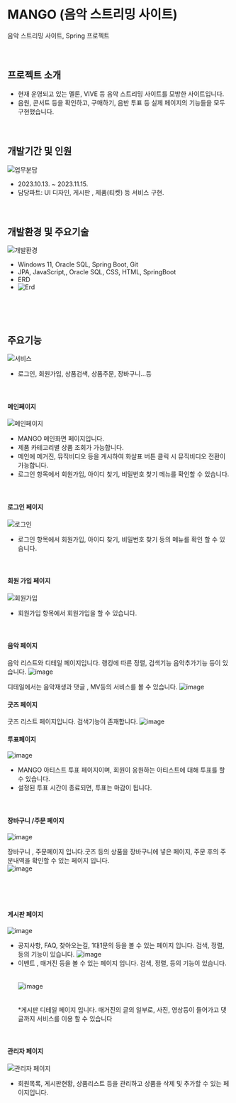 # MANGO (음악 스트리밍 사이트)
음악 스트리밍 사이트, Spring 프로젝트
<br/><br/><br/>

## 프로젝트 소개
* 현재 운영되고 있는 멜론, VIVE 등 음악 스트리밍 사이트를 모방한 사이트입니다. 
* 음원, 콘서트 등을 확인하고, 구매하기, 음반 투표 등 실제 페이지의 기능들을 모두 구현했습니다.
<br/><br/><br/>

## 개발기간 및 인원
![업무분담](https://github.com/CHAERINYOU/Portfolio/assets/133833066/cd805d47-d815-47fb-9943-bd5733b591c1)
* 2023.10.13. ~ 2023.11.15.
* 담당파트: UI 디자인, 게시판 , 제품(티켓) 등 서비스 구현.
<br/><br/><br/>

## 개발환경 및 주요기술
![개발환경](https://github.com/CHAERINYOU/Portfolio/assets/133833066/b4c26e64-da17-4207-9cba-772bbda35ebd)
* Windows 11, Oracle SQL, Spring Boot, Git
* JPA, JavaScript,, Oracle SQL, CSS, HTML, SpringBoot 
* ERD
* ![Erd](https://github.com/CHAERINYOU/Portfolio/assets/133833066/d8235289-996b-425a-8fc1-b5ed4b12d848)

<br/><br/><br/>

## 주요기능
![서비스](https://github.com/CHAERINYOU/Portfolio/assets/133833066/b0d1ef7a-5a57-447f-b479-6d331f99cec3)
* 로그인, 회원가입, 상품검색, 상품주문, 장바구니...등
<br/><br/><br/>

#### 메인페이지

![메인페이지](https://github.com/2023-05-JAVA-DEVELOPER-143/web-project-team2-bbbb/assets/133833066/322e25ca-2f1a-4f00-8142-d7dfce62e1c8)
*  MANGO 메인화면 페이지입니다.
*  제품 카테고리별 상품 조회가 가능합니다.
*  메인에 메거진, 뮤직비디오 등을 게시하여 화살표 버튼 클릭 시 뮤직비디오 전환이 가능합니다.
*  로그인 항목에서 회원가입, 아이디 찾기, 비밀번호 찾기 메뉴를 확인할 수 있습니다. 
<br/><br/><br/>

#### 로그인 페이지

![로그인](https://github.com/2023-05-JAVA-DEVELOPER-143/web-project-team2-bbbb/assets/133833066/f99b8fff-ddf5-4dea-85f0-e53ec9d5e461)
* 로그인 항목에서 회원가입, 아이디 찾기, 비밀번호 찾기 등의 메뉴를 확인 할 수 있습니다.
<br/><br/><br/>

#### 회원 가입 페이지
![회원가입](https://github.com/2023-05-JAVA-DEVELOPER-143/web-project-team2-bbbb/assets/133833066/5ad72c63-46fb-4985-97d7-255d7eee0d9c)
* 회원가입 항목에서 회원가입을 할 수 있습니다.<br/><br/><br/>


#### 음악 페이지
음악 리스트와 디테일 페이지입니다. 랭킹에 따른 정렬, 검색기능 음악추가기능 등이 있습니다.
![image](https://github.com/WooHanYeong/teamProject-mango/assets/133833197/0b0a3415-f96e-48e7-afbb-e9846cc5de8a)

디테일에서는 음악재생과 댓글 , MV등의 서비스를 볼 수 있습니다.
![image](https://github.com/WooHanYeong/teamProject-mango/assets/133833197/578c867c-8f41-4de5-be50-a30da7dcd0d0)

#### 굿즈 페이지
굿즈 리스트 페이지입니다. 검색기능이 존재합니다.
![image](https://github.com/WooHanYeong/teamProject-mango/assets/133833197/c1ca0f47-cb00-4b17-8cab-09d517f623ef)

#### 투표페이지
![image](https://github.com/WooHanYeong/teamProject-mango/assets/133833197/686c0f63-1bec-4b6e-932d-353f0f90d6a9)
* MANGO 아티스트 투표 페이지이며, 회원이 응원하는 아티스트에 대해 투표를 할 수 있습니다.
* 설정된 투표 시간이 종료되면, 투표는 마감이 됩니다. <br/><br/><br/>


#### 장바구니 /주문  페이지
![image](https://github.com/WooHanYeong/teamProject-mango/assets/133833197/fa750640-06ee-4274-9b2c-8e99286dfba9)

장바구니 , 주문페이지 입니다.굿즈 등의 상품을 장바구니에 넣은 페이지, 주문 후의 주문내역을 확인할 수 있는 페이지 입니다.  
![image](https://github.com/WooHanYeong/teamProject-mango/assets/133833197/43f5075b-dd78-4e9f-8561-b9e3ac39fc42)

<br/><br/><br/>



#### 게시판 페이지
![image](https://github.com/WooHanYeong/teamProject-mango/assets/133833197/f8462b49-d3a2-4333-acb7-d913713a3e96)
* 공지사항, FAQ, 찾아오는길, 1대1문의 등을 볼 수 있는 페이지 입니다. 검색, 정렬, 등의 기능이 있습니다.
![image](https://github.com/WooHanYeong/teamProject-mango/assets/133833197/26073f23-2ab1-43d5-b7e2-bc5f94e6f5a2)
* 이벤트 , 매거진 등을 볼 수 있는 페이지 입니다. 검색, 정렬, 등의 기능이 있습니다.<br/><br/><br/>
![image](https://github.com/WooHanYeong/teamProject-mango/assets/133833197/35ea67da-9cae-4a05-b0f2-503ec7990657)
<br/><br/><br/>
*게시판 디테일 페이지 입니다. 매거진의 글의 일부로, 사진, 영상등이 들어가고 댓글까지 서비스를 이용 할 수 있습니다 <br/><br/><br/>

#### 관리자 페이지
![관리자 페이지](https://github.com/2023-05-JAVA-DEVELOPER-143/web-project-team2-bbbb/assets/133833066/2840e70c-7cd5-46af-afcc-429f289bc70c)
* 회원목록, 게시판현황, 상품리스트 등을 관리하고 상품을 삭제 및 추가할 수 있는 페이지입니다.<br/><br/><br/>
